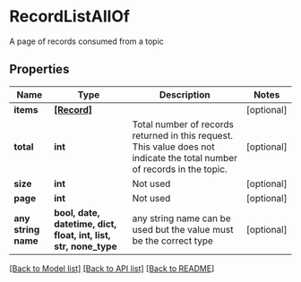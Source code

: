 # RecordListAllOf

A page of records consumed from a topic

## Properties
Name | Type | Description | Notes
------------ | ------------- | ------------- | -------------
**items** | [**[Record]**](Record.md) |  | [optional] 
**total** | **int** | Total number of records returned in this request. This value does not indicate the total number of records in the topic. | [optional] 
**size** | **int** | Not used | [optional] 
**page** | **int** | Not used | [optional] 
**any string name** | **bool, date, datetime, dict, float, int, list, str, none_type** | any string name can be used but the value must be the correct type | [optional]

[[Back to Model list]](../README.md#documentation-for-models) [[Back to API list]](../README.md#documentation-for-api-endpoints) [[Back to README]](../README.md)


